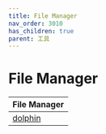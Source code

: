 ```yaml
---
title: File Manager
nav_order: 3010
has_children: true
parent: 工具
---
```



# File Manager

| File Manager |
| --- |
| [dolphin](https://samwhelp.github.io/note-about-debian/read/subject/tool/file-manager/dolphin.html) |

